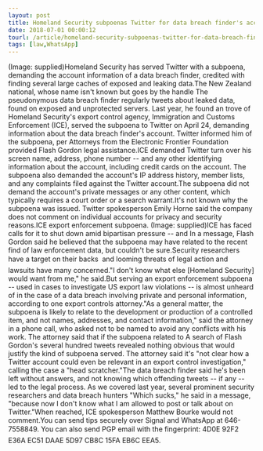 ```yaml
---
layout: post
title: Homeland Security subpoenas Twitter for data breach finder's account
date: 2018-07-01 00:00:12
tourl: /article/homeland-security-subpoenas-twitter-for-data-breach-finders-account/
tags: [law,WhatsApp]
---
```

(Image: supplied)Homeland Security has served Twitter with a subpoena, demanding the account information of a data breach finder, credited with finding several large caches of exposed and leaking data.The New Zealand national, whose name isn't known but goes by the handle The pseudonymous data breach finder regularly tweets about leaked data, found on exposed and unprotected servers. Last year, he found an trove of Homeland Security's export control agency, Immigration and Customs Enforcement (ICE), served the subpoena to Twitter on April 24, demanding information about the data breach finder's account. Twitter informed him of the subpoena, per Attorneys from the Electronic Frontier Foundation provided Flash Gordon legal assistance.ICE demanded Twitter turn over his screen name, address, phone number -- and any other identifying information about the account, including credit cards on the account. The subpoena also demanded the account's IP address history, member lists, and any complaints filed against the Twitter account.The subpoena did not demand the account's private messages or any other content, which typically requires a court order or a search warrant.It's not known why the subpoena was issued. Twitter spokesperson Emily Horne said the company does not comment on individual accounts for privacy and security reasons.ICE export enforcement subpoena. (Image: supplied)ICE has faced calls for it to shut down amid bipartisan pressure -- and In a message, Flash Gordon said he believed that the subpoena may have related to the recent find of law enforcement data, but couldn't be sure.Security researchers have a target on their backs  and looming threats of legal action and lawsuits have many concerned."I don't know what else [Homeland Security] would want from me," he said.But serving an export enforcement subpoena -- used in cases to investigate US export law violations -- is almost unheard of in the case of a data breach involving private and personal information, according to one export controls attorney."As a general matter, the subpoena is likely to relate to the development or production of a controlled item, and not names, addresses, and contact information," said the attorney in a phone call, who asked not to be named to avoid any conflicts with his work. The attorney said that if the subpoena related to A search of Flash Gordon's several hundred tweets revealed nothing obvious that would justify the kind of subpoena served. The attorney said it's "not clear how a Twitter account could even be relevant in an export control investigation," calling the case a "head scratcher."The data breach finder said he's been left without answers, and not knowing which offending tweets -- if any -- led to the legal process. As we covered last year, several prominent security researchers and data breach hunters "Which sucks," he said in a message, "because now I don't know what I am allowed to post or talk about on Twitter."When reached, ICE spokesperson Matthew Bourke would not comment.You can send tips securely over Signal and WhatsApp at 646-7558849. You can also send PGP email with the fingerprint: 4D0E 92F2 E36A EC51 DAAE 5D97 CB8C 15FA EB6C EEA5.